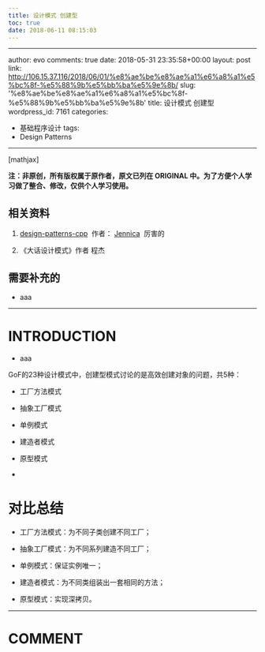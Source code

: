 ```yaml
---
title: 设计模式 创建型
toc: true
date: 2018-06-11 08:15:03
---
```

---
author: evo
comments: true
date: 2018-05-31 23:35:58+00:00
layout: post
link: http://106.15.37.116/2018/06/01/%e8%ae%be%e8%ae%a1%e6%a8%a1%e5%bc%8f-%e5%88%9b%e5%bb%ba%e5%9e%8b/
slug: '%e8%ae%be%e8%ae%a1%e6%a8%a1%e5%bc%8f-%e5%88%9b%e5%bb%ba%e5%9e%8b'
title: 设计模式 创建型
wordpress_id: 7161
categories:
- 基础程序设计
tags:
- Design Patterns
---

<!-- more -->

[mathjax]

**注：非原创，所有版权属于原作者，原文已列在 ORIGINAL 中。为了方便个人学习做了整合、修改，仅供个人学习使用。**


## 相关资料





 	
  1. [design-patterns-cpp](https://github.com/yogykwan/design-patterns-cpp)  作者： [Jennica](http://jennica.space/)  厉害的

 	
  2. 《大话设计模式》作者 程杰




## 需要补充的





 	
  * aaa





* * *





# INTRODUCTION





 	
  * aaa




GoF的23种设计模式中，创建型模式讨论的是高效创建对象的问题，共5种：

 	
  * 工厂方法模式

 	
  * 抽象工厂模式

 	
  * 单例模式

 	
  * 建造者模式

 	
  * 原型模式

 	
  * 



# 对比总结





 	
  * 工厂方法模式：为不同子类创建不同工厂；

 	
  * 抽象工厂模式：为不同系列建造不同工厂；

 	
  * 单例模式：保证实例唯一；

 	
  * 建造者模式：为不同类组装出一套相同的方法；

 	
  * 原型模式：实现深拷贝。






















* * *





# COMMENT



